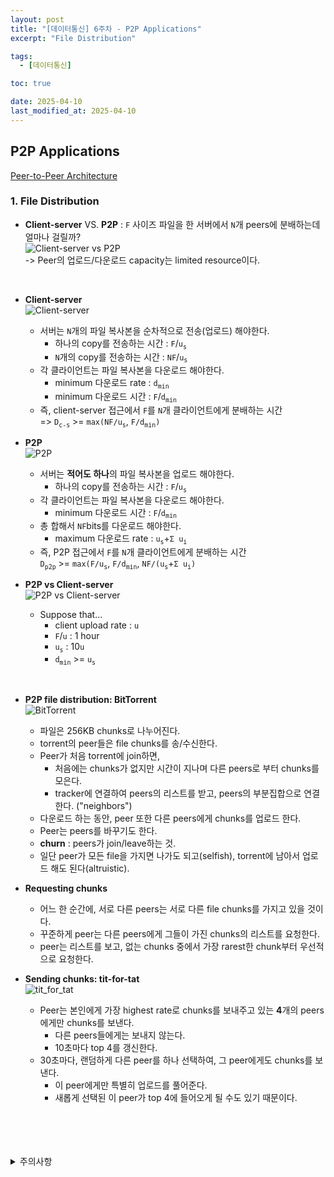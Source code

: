 ```yaml
---
layout: post
title: "[데이터통신] 6주차 - P2P Applications"
excerpt: "File Distribution"

tags:
  - [데이터통신]

toc: true

date: 2025-04-10
last_modified_at: 2025-04-10
---
```

## P2P Applications
[Peer-to-Peer Architecture][def]

### 1. File Distribution
- **Client-server** VS. **P2P** : `F` 사이즈 파일을 한 서버에서 `N`개 peers에 분배하는데 얼마나 걸릴까?  
![Client-server vs P2P][def2]   
-> Peer의 업로드/다운로드 capacity는 limited resource이다.  

<br>

- **Client-server**  
![Client-server][def3]  
  - 서버는 `N`개의 파일 복사본을 순차적으로 전송(업로드) 해야한다.  
    - 하나의 copy를 전송하는 시간 : `F`/`u`<sub>`s`</sub>  
    - `N`개의 copy를 전송하는 시간 : `NF`/`u`<sub>`s`</sub>  
  - 각 클라이언트는 파일 복사본을 다운로드 해야한다.  
    - minimum 다운로드 rate : `d`<sub>`min`</sub>  
    - minimum 다운로드 시간 : `F`/`d`<sub>`min`</sub>
  - 즉, client-server 접근에서 `F`를 `N`개 클라이언트에게 분배하는 시간  
  => `D`<sub>`c-s`</sub> >= `max(NF/u`<sub>`s`</sub>, `F/d`<sub>`min`</sub>`)`  

- **P2P**  
![P2P][def3]  
  - 서버는 **적어도 하나**의 파일 복사본을 업로드 해야한다.  
    - 하나의 copy를 전송하는 시간 : `F`/`u`<sub>`s`</sub>
  - 각 클라이언트는 파일 복사본을 다운로드 해야한다.
    - minimum 다운로드 시간 : `F`/`d`<sub>`min`</sub>
  - 총 합해서 `NF`bits를 다운로드 해야한다.  
    - maximum 다운로드 rate : `u`<sub>`s`</sub>+`Σ u`<sub>`i`</sub>
  - 즉, P2P 접근에서 `F`를 `N`개 클라이언트에게 분배하는 시간  
  `D`<sub>`p2p`</sub> >= `max(F/u`<sub>`s`</sub>, `F/d`<sub>`min`</sub>, `NF/(u`<sub>`s`</sub>+`Σ u`<sub>`i`</sub>`)`  

- **P2P vs Client-server**  
![P2P vs Client-server][def4]  
  - Suppose that...
    - client upload rate : `u`
    - `F`/`u` : 1 hour
    - `u`<sub>`s`</sub> : 10`u`
    - `d`<sub>`min`</sub> >= `u`<sub>`s`</sub>

<br>

- **P2P file distribution: BitTorrent**  
![BitTorrent][def5]  
  - 파일은 256KB chunks로 나누어진다.  
  - torrent의 peer들은 file chunks를 송/수신한다.  
  - Peer가 처음 torrent에 join하면,
    - 처음에는 chunks가 없지만 시간이 지나며 다른 peers로 부터 chunks를 모은다.
    - tracker에 연결하여 peers의 리스트를 받고, peers의 부분집합으로 연결한다. ("neighbors")  
  - 다운로드 하는 동안, peer 또한 다른 peers에게 chunks를 업로드 한다.  
  - Peer는 peers를 바꾸기도 한다.
  - **churn** : peers가 join/leave하는 것.  
  - 일단 peer가 모든 file을 가지면 나가도 되고(selfish), torrent에 남아서 업로드 해도 된다(altruistic).  

- **Requesting chunks**
  - 어느 한 순간에, 서로 다른 peers는 서로 다른 file chunks를 가지고 있을 것이다.
  - 꾸준하게 peer는 다른 peers에게 그들이 가진 chunks의 리스트를 요청한다.  
  - peer는 리스트를 보고, 없는 chunks 중에서 가장 rarest한 chunk부터 우선적으로 요청한다.  

- **Sending chunks: tit-for-tat**  
![tit_for_tat][def6]  
  - Peer는 본인에게 가장 highest rate로 chunks를 보내주고 있는 **4**개의 peers에게만 chunks를 보낸다.
    - 다른 peers들에게는 보내지 않는다.
    - 10초마다 top 4를 갱신한다.  
  - 30초마다, 랜덤하게 다른 peer를 하나 선택하여, 그 peer에게도 chunks를 보낸다.  
    - 이 peer에게만 특별히 업로드를 풀어준다.
    - 새롭게 선택된 이 peer가 top 4에 들어오게 될 수도 있기 때문이다.

<br>
<br>
<br>
<br>
<details>
<summary>주의사항</summary>
<div markdown="1">

이 포스팅은 강원대학교 김도형 교수님의 데이터통신 수업을 들으며 내용을 정리 한 것입니다.  
수업 내용에 대한 저작권은 교수님께 있으니,  
다른 곳으로의 무분별한 내용 복사를 자제해 주세요.

</div>
</details>

[def]: https://orbit3230.github.io/2025/03/24/DC_week3/
[def2]: https://i.imgur.com/m7MOVUM.png
[def3]: https://i.imgur.com/9LSLrkS.png
[def4]: https://i.imgur.com/QhfLtbj.png
[def5]: https://i.imgur.com/Vy15JUd.png
[def6]: https://i.imgur.com/DB8OjOs.png
